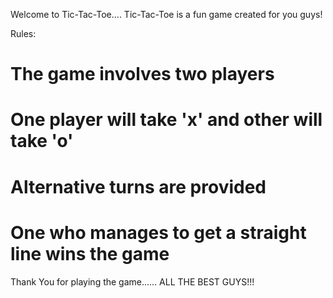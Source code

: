 Welcome to Tic-Tac-Toe....
Tic-Tac-Toe is a fun game created for you guys!

Rules:
# The game involves two players
# One player will take 'x' and other will take 'o' 
# Alternative turns are provided
# One who manages to get a straight line wins the game


Thank You for playing the game......
ALL THE BEST GUYS!!! 
